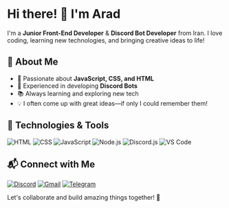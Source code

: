 # Hi there! 👋 I'm Arad

I'm a **Junior Front-End Developer** & **Discord Bot Developer** from Iran. I love coding, learning new technologies, and bringing creative ideas to life!

## 🚀 About Me
- 🔹 Passionate about **JavaScript, CSS, and HTML**
- 🤖 Experienced in developing **Discord Bots**
- 📚 Always learning and exploring new tech
- 💡 I often come up with great ideas—if only I could remember them!

## 🔧 Technologies & Tools
![HTML](https://img.shields.io/badge/-HTML5-E34F26?style=flat-square&logo=html5&logoColor=white)
![CSS](https://img.shields.io/badge/-CSS3-1572B6?style=flat-square&logo=css3)
![JavaScript](https://img.shields.io/badge/-JavaScript-F7DF1E?style=flat-square&logo=javascript&logoColor=black)
![Node.js](https://img.shields.io/badge/-Node.js-339933?style=flat-square&logo=node.js&logoColor=white)
![Discord.js](https://img.shields.io/badge/-Discord.js-5865F2?style=flat-square&logo=discord)
![VS Code](https://img.shields.io/badge/-VS%20Code-007ACC?style=flat-square&logo=visual-studio-code&logoColor=white)

## 📬 Connect with Me
[![Discord](https://img.shields.io/badge/-Discord-5865F2?style=flat-square&logo=discord&logoColor=white)](https://discord.com/users/901101714617286686)
[![Gmail](https://img.shields.io/badge/-Gmail-EA4335?style=flat-square&logo=gmail&logoColor=white)](mailto:drowning.dev1@gmail.com)
[![Telegram](https://img.shields.io/badge/-Telegram-0088CC?style=flat-square&logo=telegram&logoColor=white)](https://t.me/DrowningDev)

Let's collaborate and build amazing things together! 🚀
